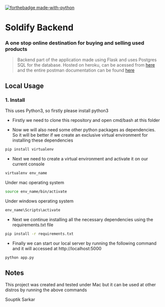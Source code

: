 [![forthebadge made-with-python](http://ForTheBadge.com/images/badges/made-with-python.svg)](https://www.python.org/)

# Soldify Backend
### A one stop online destination for buying and selling used products

> Backend part of the application made using Flask and uses Postgres SQL for the database.
> Hosted on heroku, can be acessed from [here](https://soldify-backend.herokuapp.com) and the entire postman documentation can be found [here](https://documenter.getpostman.com/view/14121536/UV5WDxk9)

## Local Usage

### 1. Install
This uses Python3, so firstly please install python3

- Firstly we need to clone this repository and open cmd/bash at this folder

- Now we will also need some other python packages as dependencies. So it will be better if we create an exclusive virtual environment for installing these dependencies
```bash
pip install virtualenv
```
- Next we need to create a virtual environment and activate it on our current console
```bash
virtualenv env_name
```
Under mac operating system
```bash
source env_name/bin/activate
```
Under windows operating system
```bash
env_name\Scripts\activate
```
- Next we continue installing all the necessary dependencies using the requirements.txt file
```bash
pip install -r requirements.txt
```
- Finally we can start our local server by running the following command and it will accessed at http://localhost:5000
```bash
python app.py
```

## Notes
This project was created and tested under Mac but it can be used at other distros by running the above commands

Souptik Sarkar
